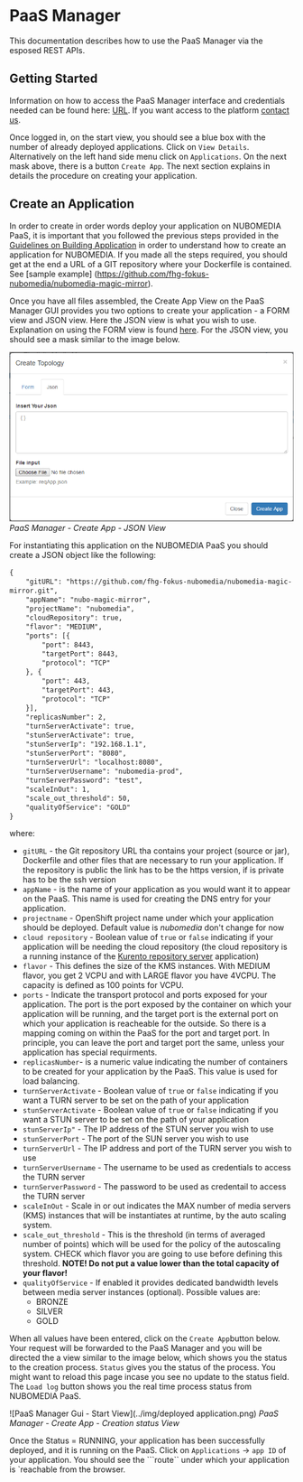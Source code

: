 # PaaS Manager

This documentation describes how to use the PaaS Manager via the esposed REST APIs. 

## Getting Started
Information on how to access the PaaS Manager interface and credentials needed can be found here: [URL]( https://www.nubomedia.eu/redmine/projects/nubomedia/wiki/Accessing_NUBOMEDIA_PaaS). If you want access to the platform [contact us](mailto:nubomedia-dev@googlegroups.com). 

Once logged in, on the start view, you should see a blue box with the number of already deployed applications. Click on ```View Details```. Alternatively on the left hand side menu click on ```Applications```. On the next mask above, there is a button ```Create App```. The next section explains in details the procedure on creating your application.

## Create an Application

In order to create in order words deploy your application on NUBOMEDIA PaaS, it is important that you followed the previous steps provided in the [Guidelines on Building Application](https://github.com/nubomedia/developer-guidelines/blob/develop/docs/paas/paas-introduction.md) in order to understand how to create an application for NUBOMEDIA. If you made all the steps required, you should get at the end a URL of a GIT repository where your Dockerfile is contained. See [sample example] (https://github.com/fhg-fokus-nubomedia/nubomedia-magic-mirror). 

Once you have all files assembled, the Create App View on the PaaS Manager GUI provides you two options to create your application - a FORM view and JSON view. Here the JSON view is what you wish to use. Explanation on using the FORM view is found [here](https://github.com/nubomedia/developer-guidelines/edit/develop/docs/paas/paas-gui.md).
For the JSON view, you should see a mask similar to the image below.

![PaaS Manager Gui - Start View](../img/paas_manager_gui_create_app_json.png)
*PaaS Manager - Create App - JSON View*

For instantiating this application on the NUBOMEDIA PaaS you should create a JSON object like the following: 

```
{
	"gitURL": "https://github.com/fhg-fokus-nubomedia/nubomedia-magic-mirror.git",
	"appName": "nubo-magic-mirror",
	"projectName": "nubomedia",
	"cloudRepository": true,
	"flavor": "MEDIUM",
	"ports": [{
		"port": 8443,
		"targetPort": 8443,
		"protocol": "TCP"
	}, {
		"port": 443,
		"targetPort": 443,
		"protocol": "TCP"
	}],
	"replicasNumber": 2,
	"turnServerActivate": true,
	"stunServerActivate": true,
	"stunServerIp": "192.168.1.1",
	"stunServerPort": "8080",
	"turnServerUrl": "localhost:8080",
	"turnServerUsername": "nubomedia-prod",
	"turnServerPassword": "test",
	"scaleInOut": 1,
	"scale_out_threshold": 50,
	"qualityOfService": "GOLD"
}
```

where: 
* ```gitURL``` - the Git repository URL tha contains your project (source or jar), Dockerfile and other files that are necessary to run your application. If the repository is public the link has to be the https version, if is private has to be the ssh version
*  ```appName``` - is the name of your application as you would want it to appear on the PaaS. This name is used for creating the DNS entry for your application.
*  ```projectname``` - OpenShift project name under which your application should be deployed. Default value is *nubomedia* don't change for now
*  ```cloud repository``` - Boolean value of ```true``` or ```false``` indicating if your application will be needing the cloud repository (the cloud repository is a running instance of the [Kurento repository server](http://doc-kurento-repository.readthedocs.org/en/latest/server.html) application)
*  ```flavor``` - This defines the size of the KMS instances. With MEDIUM flavor, you get 2 VCPU and with LARGE flavor you have 4VCPU. The capacity is defined as 100 points for VCPU.
*  ```ports``` - Indicate the transport protocol and ports exposed for your application. The port is the port exposed by the container on which  your application will be running, and the target port is the external port on which your application is reacheable for the outside. So there is a mapping coming on within the PaaS for the port and target port. In principle, you can leave the port and target port the same, unless your application has special requirments.
*  ```replicasNumber```- is a numeric value indicating the number of containers to be created for your application by the PaaS. This value is used for load balancing.
*  ```turnServerActivate``` - Boolean value of ```true``` or ```false``` indicating if you want a TURN server to be set on the path of your application
*  ```stunServerActivate``` - Boolean value of ```true``` or ```false``` indicating if you want a STUN server to be set on the path of your application
*  ```stunServerIp"``` - The IP address of the STUN server you wish to use
*  ```stunServerPort``` - The port of the SUN server you wish to use
*  ```turnServerUrl``` - The IP address and port of the TURN server you wish to use
*  ```turnServerUsername``` -  The username to be used as credentials to access the TURN server 
*  ```turnServerPassword``` -  The password to be used as credentail to access the TURN server
*  ```scaleInOut``` - Scale in or out indicates the MAX number of media servers (KMS) instances that will be instantiates at runtime, by the auto scaling system.
*  ```scale_out_threshold``` - This is the threshold (in terms of averaged number of points) which will be used for the policy of the autoscaling system. CHECK which flavor you are going to use before defining this threshold. **NOTE! Do not put a value lower than the total capacity of your flavor!**
*  ```qualityOfService``` -  If enabled it provides dedicated bandwidth levels between media server instances (optional). Possible values are:
	* BRONZE
	* SILVER
	* GOLD

When all values have been entered, click on the ```Create App```button below. Your request will be forwarded to the PaaS Manager and you will be directed the a view similar to the image below, which shows you the status to the creation process. ```Status``` gives you the status of the process. You might want to reload this page incase you see no update to the status field. The ```Load log``` button shows you the real time process status from NUBOMEDIA PaaS.

![PaaS Manager Gui - Start View](../img/deployed application.png)
*PaaS Manager - Create App - Creation status View*

Once the Status = RUNNING, your application has been successfully deployed, and it is running on the PaaS. Click on  ```Applications``` -> ```app ID``` of your application. You should see the ```route`` under which your application is `reachable from the browser. 


